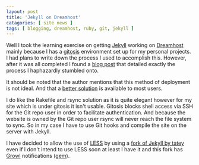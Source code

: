 ```yaml
---
layout: post
title: 'Jekyll on Dreamhost'
catagories: [ site news ]
tags: [ blogging, dreamhost, ruby, git, jekyll ]
---
```

Well I took the learning exercise on getting [Jekyll][] working on
[Dreamhost][] mainly because I has a [gitosis][] environment set up for my
personal projects. I had plans to write down the process I used to accomplish
this. However, after it was all completed I found a [blog post][1] that
detailed exactly the process I haphazardly stumbled onto.

It should be noted that the author mentions that this method of deployment is
not ideal. And that a [better solution][2] is available to most users.

I do like the Rakefile and rsync solution as it is quite elegant however for
my site which is under gitosis it isn't usable. Gitosis blocks shell access
via SSH for the Git repo user in order to facilitate authentication. And
because the website is owned by the Git repo user rsync will never reach the
file system to sync. So in my case I have to use Git hooks and compile the
site on the server with Jekyll.

I have decided to allow the use of [LESS][] by using a [fork of Jekyll by
tatey][3] even if I don't intend to use LESS soon at least I have it and this
fork has [Growl][] notifications ([gem][4]).

[Jekyll]: http://jekyllrb.com/
[Dreamhost]: http://dreamhost.com/
[gitosis]: http://scie.nti.st/2007/11/14/hosting-git-repositories-the-easy-and-secure-way
[LESS]: http://lesscss.org/
[Growl]: http://growl.info/
[1]: http://tatey.com/2009/04/29/jekyll-meets-dreamhost-automated-deployment-for-jekyll-with-git/
[2]: http://tatey.com/2009/10/29/simpler-deployment-for-jekyll-using-a-rakefile-and-rsync/
[3]: http://tatey.com/2009/12/05/forking-jekyll-now-with-less-and-growl-notifications/
[4]: http://gemcutter.org/gems/growl
